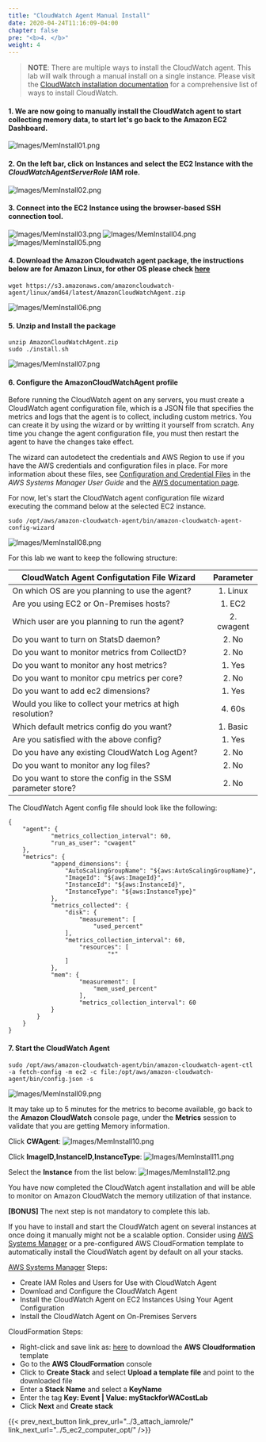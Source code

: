 ```yaml
---
title: "CloudWatch Agent Manual Install"
date: 2020-04-24T11:16:09-04:00
chapter: false
pre: "<b>4. </b>"
weight: 4
---
```


> **NOTE**: There are multiple ways to install the CloudWatch agent. This lab will walk through a manual install on a single instance. Please visit the [CloudWatch installation documentation](https://docs.aws.amazon.com/AmazonCloudWatch/latest/monitoring/install-CloudWatch-Agent-on-EC2-Instance.html) for a comprehensive list of ways to install CloudWatch.

#### 1. We are now going to manually install the **CloudWatch agent** to start collecting memory data, to start let's go back to the **Amazon EC2 Dashboard**.
![Images/MemInstall01.png](/Cost/200_AWS_Resource_Optimization/Images/AgentInstall01.png?classes=lab_picture_small)

#### 2. On the left bar, click on **Instances** and select the **EC2 Instance** with the *CloudWatchAgentServerRole* IAM role.
![Images/MemInstall02.png](/Cost/200_AWS_Resource_Optimization/Images/AgentInstall02.png?classes=lab_picture_small)

#### 3. Connect into the EC2 Instance using the **browser-based SSH connection tool**.
![Images/MemInstall03.png](/Cost/200_AWS_Resource_Optimization/Images/AgentInstall03.png?classes=lab_picture_small)
![Images/MemInstall04.png](/Cost/200_AWS_Resource_Optimization/Images/AgentInstall04.png?classes=lab_picture_small)
![Images/MemInstall05.png](/Cost/200_AWS_Resource_Optimization/Images/AgentInstall05.png?classes=lab_picture_small)

#### 4. Download the **Amazon Cloudwatch** agent package, the instructions below are for Amazon Linux, for other OS please check [here](https://docs.aws.amazon.com/AmazonCloudWatch/latest/monitoring/download-cloudwatch-agent-commandline.html)

```
wget https://s3.amazonaws.com/amazoncloudwatch-agent/linux/amd64/latest/AmazonCloudWatchAgent.zip
```

![Images/MemInstall06.png](/Cost/200_AWS_Resource_Optimization/Images/AgentInstall06.png?classes=lab_picture_small)

#### 5. Unzip and Install the package

```
unzip AmazonCloudWatchAgent.zip
sudo ./install.sh
```

![Images/MemInstall07.png](/Cost/200_AWS_Resource_Optimization/Images/AgentInstall07.png?classes=lab_picture_small)

#### 6. Configure the AmazonCloudWatchAgent profile

Before running the CloudWatch agent on any servers, you must create a CloudWatch agent configuration file, which is a JSON file that specifies the metrics and logs that the agent is to collect, including custom metrics. You can create it by using the wizard or by writting it yourself from scratch. Any time you change the agent configuration file, you must then restart the agent to have the changes take effect.

The wizard can autodetect the credentials and AWS Region to use if you have the AWS credentials and configuration files in place. For more information about these files, see [Configuration and Credential Files](https://docs.aws.amazon.com/cli/latest/userguide/cli-config-files.html) in the *AWS Systems Manager User Guide* and the [AWS documentation page](https://docs.aws.amazon.com/AmazonCloudWatch/latest/monitoring/create-cloudwatch-agent-configuration-file.html).

For now, let's start the CloudWatch agent configuration file wizard executing the command below at the selected EC2 instance.

```
sudo /opt/aws/amazon-cloudwatch-agent/bin/amazon-cloudwatch-agent-config-wizard
```

![Images/MemInstall08.png](/Cost/200_AWS_Resource_Optimization/Images/AgentInstall08.png?classes=lab_picture_small)

For this lab we want to keep the following structure:

| CloudWatch Agent Configutation File Wizard                  | Parameter    |
| ----------------------------------------------------------- |:------------:|
| On which OS are you planning to use the agent?              | 1. Linux     |
| Are you using EC2 or On-Premises hosts?                     | 1. EC2       |
| Which user are you planning to run the agent?               | 2. cwagent   |
| Do you want to turn on StatsD daemon?                       | 2. No        |
| Do you want to monitor metrics from CollectD?               | 2. No        |
| Do you want to monitor any host metrics?                    | 1. Yes       |
| Do you want to monitor cpu metrics per core?                | 2. No        |
| Do you want to add ec2 dimensions?                          | 1. Yes       |
| Would you like to collect your metrics at high resolution?  | 4. 60s       |
| Which default metrics config do you want?                   | 1. Basic     |
| Are you satisfied with the above config?                    | 1. Yes       |
| Do you have any existing CloudWatch Log Agent?              | 2. No        |
| Do you want to monitor any log files?                       | 2. No        |
| Do you want to store the config in the SSM parameter store? | 2. No        |

The CloudWatch Agent config file should look like the following:

```
{
	"agent": {
			"metrics_collection_interval": 60,
			"run_as_user": "cwagent"
	},
	"metrics": {
			"append_dimensions": {
				"AutoScalingGroupName": "${aws:AutoScalingGroupName}",
				"ImageId": "${aws:ImageId}",
				"InstanceId": "${aws:InstanceId}",
				"InstanceType": "${aws:InstanceType}"
			},
			"metrics_collected": {
				"disk": {
					"measurement": [
						"used_percent"
				],
				"metrics_collection_interval": 60,
					"resources": [
							"*"
				]
			},
			"mem": {
					"measurement": [
						"mem_used_percent"
					],
					"metrics_collection_interval": 60
			}
		}
	}
}
```

#### 7. Start the CloudWatch Agent

```
sudo /opt/aws/amazon-cloudwatch-agent/bin/amazon-cloudwatch-agent-ctl -a fetch-config -m ec2 -c file:/opt/aws/amazon-cloudwatch-agent/bin/config.json -s
```

![Images/MemInstall09.png](/Cost/200_AWS_Resource_Optimization/Images/AgentInstall09.png?classes=lab_picture_small)

It may take up to 5 minutes for the metrics to become available, go back to the **Amazon CloudWatch** console page, under the **Metrics** session to validate that you are getting Memory information.

Click **CWAgent**:
![Images/MemInstall10.png](/Cost/200_AWS_Resource_Optimization/Images/AgentInstall10.png?classes=lab_picture_small)

Click **ImageID,InstanceID,InstanceType**:
![Images/MemInstall11.png](/Cost/200_AWS_Resource_Optimization/Images/AgentInstall11.png?classes=lab_picture_small)

Select the **Instance** from the list below:
![Images/MemInstall12.png](/Cost/200_AWS_Resource_Optimization/Images/AgentInstall12.png?classes=lab_picture_small)

You have now completed the CloudWatch agent installation and will be able to monitor on Amazon CloudWatch the memory utilization of that instance.

**[BONUS]** The next step is not mandatory to complete this lab.

If you have to install and start the CloudWatch agent on several instances at once doing it manually might not be a scalable option. Consider using [AWS Systems Manager](https://aws.amazon.com/systems-manager/) or a pre-configured AWS CloudFormation template to automatically install the CloudWatch agent by default on all your stacks.

[AWS Systems Manager](https://docs.aws.amazon.com/AmazonCloudWatch/latest/monitoring/installing-cloudwatch-agent-ssm.html) Steps:

- Create IAM Roles and Users for Use with CloudWatch Agent
- Download and Configure the CloudWatch Agent
- Install the CloudWatch Agent on EC2 Instances Using Your Agent Configuration
- Install the CloudWatch Agent on On-Premises Servers

CloudFormation Steps:

- Right-click and save link as: [here](https://raw.githubusercontent.com/awslabs/aws-cloudformation-templates/master/aws/solutions/AmazonCloudWatchAgent/inline/amazon_linux.template) to download the **AWS Cloudformation** template
- Go to the **AWS CloudFormation** console
- Click to **Create Stack** and select **Upload a template file** and point to the downloaded file
- Enter a **Stack Name** and select a **KeyName**
- Enter the tag **Key: Event | Value: myStackforWACostLab**
- Click **Next** and **Create stack**

{{< prev_next_button link_prev_url="../3_attach_iamrole/" link_next_url="../5_ec2_computer_opt/" />}}
